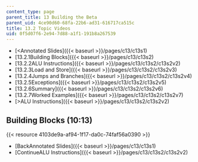 ```yaml
---
content_type: page
parent_title: 13 Building the Beta
parent_uid: 4ce90d60-68fa-22b6-ad31-616717ca515c
title: 13.2 Topic Videos
uid: 0f5d07f6-2e94-7d88-a1f1-191b8a267539
---
```


*   [<Annotated Slides]({{< baseurl >}}/pages/c13/c13s1)
*   [13.2.1Building Blocks]({{< baseurl >}}/pages/c13/c13s2)
*   [13.2.2ALU Instructions]({{< baseurl >}}/pages/c13/c13s2/c13s2v2)
*   [13.2.3Load and Store]({{< baseurl >}}/pages/c13/c13s2/c13s2v3)
*   [13.2.4Jumps and Branches]({{< baseurl >}}/pages/c13/c13s2/c13s2v4)
*   [13.2.5Exceptions]({{< baseurl >}}/pages/c13/c13s2/c13s2v5)
*   [13.2.6Summary]({{< baseurl >}}/pages/c13/c13s2/c13s2v6)
*   [13.2.7Worked Examples]({{< baseurl >}}/pages/c13/c13s2/c13s2v7)
*   [\>ALU Instructions]({{< baseurl >}}/pages/c13/c13s2/c13s2v2)

Building Blocks (10:13)
-----------------------

{{< resource 4103de9a-af94-1f17-da0c-74faf56a0390 >}}

*   [BackAnnotated Slides]({{< baseurl >}}/pages/c13/c13s1)
*   [ContinueALU Instructions]({{< baseurl >}}/pages/c13/c13s2/c13s2v2)